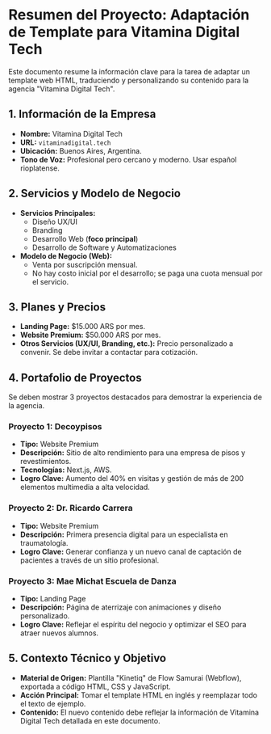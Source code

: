 # Resumen del Proyecto: Adaptación de Template para Vitamina Digital Tech

Este documento resume la información clave para la tarea de adaptar un template web HTML, traduciendo y personalizando su contenido para la agencia "Vitamina Digital Tech".

## 1. Información de la Empresa

-   **Nombre:** Vitamina Digital Tech
-   **URL:** `vitaminadigital.tech`
-   **Ubicación:** Buenos Aires, Argentina.
-   **Tono de Voz:** Profesional pero cercano y moderno. Usar español rioplatense.

## 2. Servicios y Modelo de Negocio

-   **Servicios Principales:**
    -   Diseño UX/UI
    -   Branding
    -   Desarrollo Web (**foco principal**)
    -   Desarrollo de Software y Automatizaciones
-   **Modelo de Negocio (Web):**
    -   Venta por suscripción mensual.
    -   No hay costo inicial por el desarrollo; se paga una cuota mensual por el servicio.

## 3. Planes y Precios

-   **Landing Page:** $15.000 ARS por mes.
-   **Website Premium:** $50.000 ARS por mes.
-   **Otros Servicios (UX/UI, Branding, etc.):** Precio personalizado a convenir. Se debe invitar a contactar para cotización.

## 4. Portafolio de Proyectos

Se deben mostrar 3 proyectos destacados para demostrar la experiencia de la agencia.

### Proyecto 1: Decoypisos
-   **Tipo:** Website Premium
-   **Descripción:** Sitio de alto rendimiento para una empresa de pisos y revestimientos.
-   **Tecnologías:** Next.js, AWS.
-   **Logro Clave:** Aumento del 40% en visitas y gestión de más de 200 elementos multimedia a alta velocidad.

### Proyecto 2: Dr. Ricardo Carrera
-   **Tipo:** Website Premium
-   **Descripción:** Primera presencia digital para un especialista en traumatología.
-   **Logro Clave:** Generar confianza y un nuevo canal de captación de pacientes a través de un sitio profesional.

### Proyecto 3: Mae Michat Escuela de Danza
-   **Tipo:** Landing Page
-   **Descripción:** Página de aterrizaje con animaciones y diseño personalizado.
-   **Logro Clave:** Reflejar el espíritu del negocio y optimizar el SEO para atraer nuevos alumnos.

## 5. Contexto Técnico y Objetivo

-   **Material de Origen:** Plantilla "Kinetiq" de Flow Samurai (Webflow), exportada a código HTML, CSS y JavaScript.
-   **Acción Principal:** Tomar el template HTML en inglés y reemplazar todo el texto de ejemplo.
-   **Contenido:** El nuevo contenido debe reflejar la información de Vitamina Digital Tech detallada en este documento.